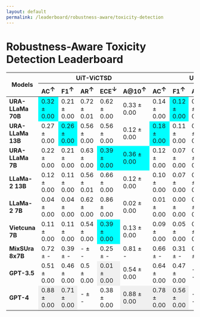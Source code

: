 ```yaml
---
layout: default
permalink: /leaderboard/robustness-aware/toxicity-detection
---
```

# Robustness-Aware Toxicity Detection Leaderboard

<table class="table table-bordered table-sm w-100 dtHorizontalTable" cellspacing="0">
    <thead>
        <tr>
            <th rowspan="2" class="text-center align-middle"><b>Models</b></th>
            <th colspan="5" class="text-center"><b>UiT-ViCTSD</b></th>
            <th colspan="5" class="text-center"><b>UiT-ViHSD</b></th>
        </tr>
        <tr>
            <th class="text-center"><b>AC<span style="vertical-align: super;">↑</span></b></th>
            <th class="text-center"><b>F1<span style="vertical-align: super;">↑</span></b></th>
            <th class="text-center"><b>AR<span style="vertical-align: super;">↑</span></b></th>
            <th class="text-center"><b>ECE<span style="vertical-align: super;">↓</span></b></th>
            <th class="text-center"><b>A@10<span style="vertical-align: super;">↑</span></b></th>
            <th class="text-center"><b>AC<span style="vertical-align: super;">↑</span></b></th>
            <th class="text-center"><b>F1<span style="vertical-align: super;">↑</span></b></th>
            <th class="text-center"><b>AR<span style="vertical-align: super;">↑</span></b></th>
            <th class="text-center"><b>ECE<span style="vertical-align: super;">↓</span></b></th>
            <th class="text-center"><b>A@10<span style="vertical-align: super;">↑</span></b></th>
        </tr>
    </thead>
    <tbody>
        <tr>
            <td class="text-center"><b>URA-LLaMa 70B</b></td>
            <td class="text-center" style="background-color: cyan;">0.32 ± 0.00</td>
            <td class="text-center">0.21 ± 0.00</td>
            <td class="text-center">0.72 ± 0.01</td>
            <td class="text-center">0.62 ± 0.00</td>
            <td class="text-center">0.33 ± 0.00</td>
            <td class="text-center">0.14 ± 0.00</td>
            <td class="text-center" style="background-color: cyan;">0.12 ± 0.00</td>
            <td class="text-center">0.64 ± 0.02</td>
            <td class="text-center">0.61 ± 0.00</td>
            <td class="text-center">0.23 ± 0.00</td>
        </tr>
        <tr>
            <td class="text-center"><b>URA-LLaMa 13B</b></td>
            <td class="text-center">0.27 ± 0.00</td>
            <td class="text-center" style="background-color: cyan;">0.26 ± 0.00</td>
            <td class="text-center">0.56 ± 0.00</td>
            <td class="text-center">0.56 ± 0.00</td>
            <td class="text-center">0.12 ± 0.00</td>
            <td class="text-center" style="background-color: cyan;">0.18 ± 0.00</td>
            <td class="text-center">0.11 ± 0.00</td>
            <td class="text-center">0.57 ± 0.01</td>
            <td class="text-center">0.45 ± 0.00</td>
            <td class="text-center">0.20 ± 0.00</td>
        </tr>
        <tr>
            <td class="text-center"><b>URA-LLaMa 7B</b></td>
            <td class="text-center">0.22 ± 0.00</td>
            <td class="text-center">0.21 ± 0.00</td>
            <td class="text-center">0.63 ± 0.00</td>
            <td class="text-center" style="background-color: cyan;">0.39 ± 0.00</td>
            <td class="text-center" style="background-color: cyan;">0.36 ± 0.00</td>
            <td class="text-center">0.12 ± 0.00</td>
            <td class="text-center">0.07 ± 0.00</td>
            <td class="text-center">0.62 ± 0.00</td>
            <td class="text-center">0.38 ± 0.00</td>
            <td class="text-center">0.19 ± 0.00</td>
        </tr>
        <tr>
            <td class="text-center"><b>LLaMa-2 13B</b></td>
            <td class="text-center">0.12 ± 0.00</td>
            <td class="text-center">0.11 ± 0.00</td>
            <td class="text-center">0.56 ± 0.01</td>
            <td class="text-center">0.66 ± 0.00</td>
            <td class="text-center">0.12 ± 0.00</td>
            <td class="text-center">0.10 ± 0.00</td>
            <td class="text-center">0.07 ± 0.00</td>
            <td class="text-center">0.59 ± 0.01</td>
            <td class="text-center">0.62 ± 0.00</td>
            <td class="text-center" style="background-color: cyan;">0.24 ± 0.00</td>
        </tr>
        <tr>
            <td class="text-center"><b>LLaMa-2 7B</b></td>
            <td class="text-center">0.04 ± 0.00</td>
            <td class="text-center">0.04 ± 0.00</td>
            <td class="text-center">0.62 ± 0.00</td>
            <td class="text-center">0.86 ± 0.00</td>
            <td class="text-center">0.02 ± 0.00</td>
            <td class="text-center">0.01 ± 0.00</td>
            <td class="text-center">0.00 ± 0.00</td>
            <td class="text-center">0.54 ± 0.00</td>
            <td class="text-center">0.79 ± 0.00</td>
            <td class="text-center">0.00 ± 0.00</td>
        </tr>
        <tr>
            <td class="text-center"><b>Vietcuna 7B</b></td>
            <td class="text-center">0.11 ± 0.00</td>
            <td class="text-center">0.11 ± 0.00</td>
            <td class="text-center">0.54 ± 0.00</td>
            <td class="text-center" style="background-color: cyan;">0.39 ± 0.00</td>
            <td class="text-center">0.13 ± 0.00</td>
            <td class="text-center">0.09 ± 0.00</td>
            <td class="text-center">0.05 ± 0.00</td>
            <td class="text-center">0.5 ± 0.00</td>
            <td class="text-center" style="background-color: cyan;">0.24 ± 0.00</td>
            <td class="text-center">0.08 ± 0.00</td>
        </tr>
        <tr>
            <td class="text-center"><b>MixSUra 8x7B</b></td>
            <td class="text-center">0.72 ± -</td>
            <td class="text-center">0.39 ± -</td>
            <td class="text-center">- ± -</td>
            <td class="text-center">0.25 ± -</td>
            <td class="text-center">0.81 ± -</td>
            <td class="text-center">0.66 ± -</td>
            <td class="text-center">0.31 ± -</td>
            <td class="text-center">0.67 ± -</td>
            <td class="text-center">0.21 ± -</td>
            <td class="text-center">0.82 ± -</td>
        </tr>
        <tr>
            <td class="text-center"><b>GPT-3.5</b></td>
            <td class="text-center">0.51 ± 0.00</td>
            <td class="text-center">0.46 ± 0.00</td>
            <td class="text-center">0.5 ± 0.00</td>
            <td class="text-center" style="background-color: #f0f0f0;">0.01 ± 0.00</td>
            <td class="text-center">0.54 ± 0.00</td>
            <td class="text-center">0.64 ± 0.00</td>
            <td class="text-center">0.47 ± 0.00</td>
            <td class="text-center">- ± -</td>
            <td class="text-center" style="background-color: #f0f0f0;">0.30 ± 0.00</td>
            <td class="text-center">0.63 ± 0.00</td>
        </tr>
        <tr>
            <td class="text-center"><b>GPT-4</b></td>
            <td class="text-center" style="background-color: #f0f0f0;">0.88 ± 0.00</td>
            <td class="text-center" style="background-color: #f0f0f0;">0.71 ± 0.00</td>
            <td class="text-center">- ± -</td>
            <td class="text-center">0.38 ± 0.00</td>
            <td class="text-center" style="background-color: #f0f0f0;">0.88 ± 0.00</td>
            <td class="text-center" style="background-color: #f0f0f0;">0.78 ± 0.00</td>
            <td class="text-center" style="background-color: #f0f0f0;">0.56 ± 0.00</td>
            <td class="text-center">- ± -</td>
            <td class="text-center">0.44 ± 0.00</td>
            <td class="text-center" style="background-color: #f0f0f0;">0.78 ± 0.00</td>
        </tr>
    </tbody>
</table>
